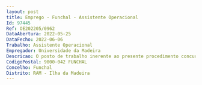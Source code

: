```yaml
--- 
layout: post
title: Emprego - Funchal - Assistente Operacional
Id: 97445
Ref: OE202205/0962
DataAbertura: 2022-05-25
DataFecho: 2022-06-06
Trabalho: Assistente Operacional
Empregador: Universidade da Madeira
Descricao: O posto de trabalho inerente ao presente procedimento concursal envolve o exercício de funções da carreira geral de Assistente Operacional, tal como descritas no anexo a que se refere o n.º 2 do artigo 88.º da LTFP, nomeadamente  Prestar funções de natureza executiva de apoio à receção da residência universitária  exercer tarefas de atendimento dos utilizadores da residência universitária  efetuar, no interior e exterior, tarefas de apoio elementares, indispensáveis ao funcionamento dos Serviços de Ação Social da Universidade da Madeira, entre as suas áreas funcionais, nomeadamente a área de alojamento, podendo comportar esforço físico  providenciar a limpeza, arrumação, conservação e boa utilização das instalações, bem como o material e equipamento.
CodigoPostal: 9000-042 FUNCHAL
Concelho: Funchal
Distrito: RAM - Ilha da Madeira
--- 
```

